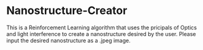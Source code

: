 # Nanostructure-Creator
This is a Reinforcement Learning algorithm that uses the pricipals of Optics and light interference to create a nanostructure desired by the user. Please input the desired nanostructure as a .jpeg image.
